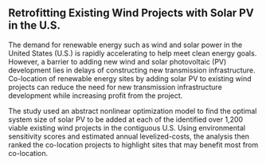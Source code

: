 ## Retrofitting Existing Wind Projects with Solar PV in the U.S.

The demand for renewable energy such as wind and solar power in the United States (U.S.) is rapidly accelerating to help meet clean energy goals. However, a barrier to adding new wind and solar photovoltaic (PV) development lies in delays of constructing new transmission infrastructure. Co-location of renewable energy sites by adding solar PV to existing wind projects can reduce the need for new transmission infrastructure development while increasing profit from the project.

The study used an abstract nonlinear optimization model to find the optimal system size of solar PV to be added at each of the identified over 1,200 viable existing wind projects in the contiguous U.S. Using environmental sensitivity scores and estimated annual levelized-costs, the analysis then ranked the co-location projects to highlight sites that may benefit most from co-location.
